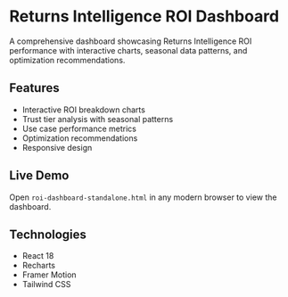 # Returns Intelligence ROI Dashboard

A comprehensive dashboard showcasing Returns Intelligence ROI performance with interactive charts, seasonal data patterns, and optimization recommendations.

## Features
- Interactive ROI breakdown charts
- Trust tier analysis with seasonal patterns
- Use case performance metrics
- Optimization recommendations
- Responsive design

## Live Demo
Open `roi-dashboard-standalone.html` in any modern browser to view the dashboard.

## Technologies
- React 18
- Recharts
- Framer Motion
- Tailwind CSS